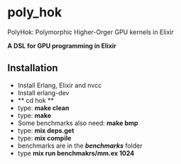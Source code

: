 # poly_hok
PolyHok: Polymorphic Higher-Orger GPU kernels in Elixir

**A DSL for GPU programming in Elixir**

## Installation

* Install Erlang, Elixir and nvcc
* Install erlang-dev
* ** cd hok **
* type: **make clean**
* type: **make**
* Some benchmarks also need: **make bmp**
* type: **mix deps.get**
* type: **mix compile**
* benchmarks are in the ***benchmarks*** folder
* type **mix run benchmakrs/mm.ex 1024**
```
